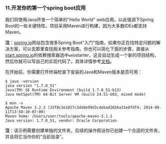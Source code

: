### 11.开发你的第一个spring boot应用

我们将使用Java开发一个简单的"Hello World" web应用，以此强调下Spring Boot的一些关键特性。项目采用Maven进行构建，因为大多数IDEs都支持Maven。

**注**：[spring.io](http://spring.io/)网站包含很多Spring Boot"入门"指南，如果你正在找特定问题的解决方案，可以去那里查找相关参考指南。你也可以简化下面的步骤，直接从[start.spring.io](https://start.spring.io/)的依赖搜索器选中`web`starter，这会自动生成一个新的项目结构，然后你就可以写自己的实现代码了。具体详情参考[文档](https://github.com/spring-io/initializr)。

在开始前，你需要打开终端检查下安装的Java和Maven版本是否可用：

```
$ java -version
java version "1.7.0_51"
Java(TM) SE Runtime Environment (build 1.7.0_51-b13)
Java HotSpot(TM) 64-Bit Server VM (build 24.51-b03, mixed mode)

```

```
$ mvn -v
Apache Maven 3.2.3 (33f8c3e1027c3ddde99d3cdebad2656a31e8fdf4; 2014-08-11T13:58:10-07:00)
Maven home: /Users/user/tools/apache-maven-3.1.1
Java version: 1.7.0_51, vendor: Oracle Corporation

```

**注**：该示例需要创建单独的文件夹，后续的操作假设你已创建一个合适的文件夹，并且将它当作你的“当前目录”。



